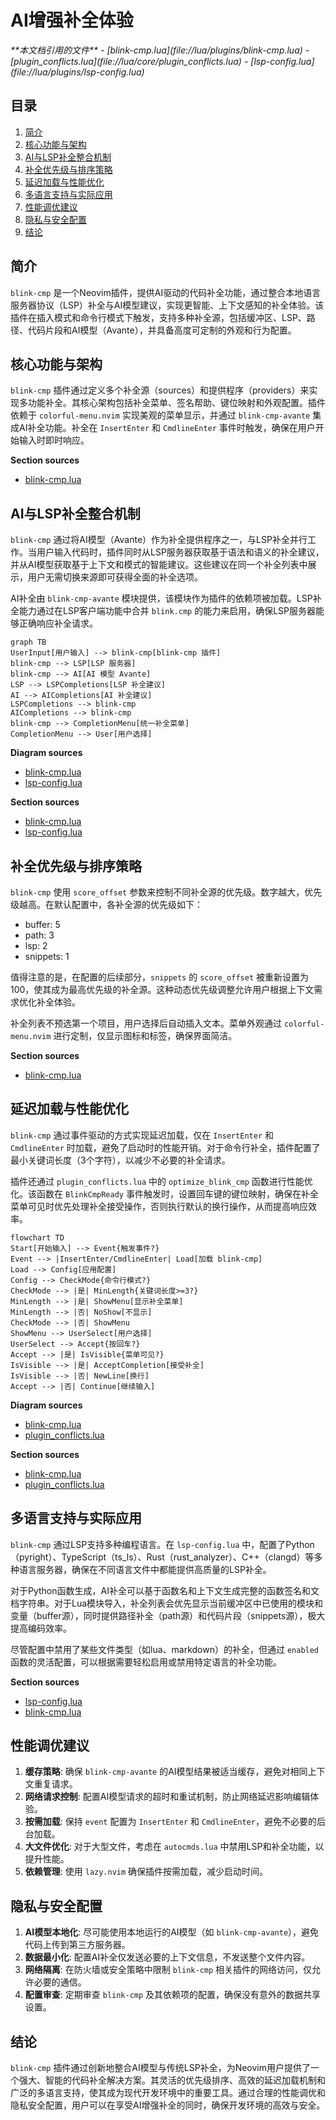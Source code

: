 # AI增强补全体验

<cite>
**本文档引用的文件**
- [blink-cmp.lua](file://lua/plugins/blink-cmp.lua)
- [plugin_conflicts.lua](file://lua/core/plugin_conflicts.lua)
- [lsp-config.lua](file://lua/plugins/lsp-config.lua)
</cite>

## 目录
1. [简介](#简介)
2. [核心功能与架构](#核心功能与架构)
3. [AI与LSP补全整合机制](#ai与lsp补全整合机制)
4. [补全优先级与排序策略](#补全优先级与排序策略)
5. [延迟加载与性能优化](#延迟加载与性能优化)
6. [多语言支持与实际应用](#多语言支持与实际应用)
7. [性能调优建议](#性能调优建议)
8. [隐私与安全配置](#隐私与安全配置)
9. [结论](#结论)

## 简介
`blink-cmp` 是一个Neovim插件，提供AI驱动的代码补全功能，通过整合本地语言服务器协议（LSP）补全与AI模型建议，实现更智能、上下文感知的补全体验。该插件在插入模式和命令行模式下触发，支持多种补全源，包括缓冲区、LSP、路径、代码片段和AI模型（Avante），并具备高度可定制的外观和行为配置。

## 核心功能与架构
`blink-cmp` 插件通过定义多个补全源（sources）和提供程序（providers）来实现多功能补全。其核心架构包括补全菜单、签名帮助、键位映射和外观配置。插件依赖于 `colorful-menu.nvim` 实现美观的菜单显示，并通过 `blink-cmp-avante` 集成AI补全功能。补全在 `InsertEnter` 和 `CmdlineEnter` 事件时触发，确保在用户开始输入时即时响应。

**Section sources**
- [blink-cmp.lua](file://lua/plugins/blink-cmp.lua#L1-L20)

## AI与LSP补全整合机制
`blink-cmp` 通过将AI模型（Avante）作为补全提供程序之一，与LSP补全并行工作。当用户输入代码时，插件同时从LSP服务器获取基于语法和语义的补全建议，并从AI模型获取基于上下文和模式的智能建议。这些建议在同一个补全列表中展示，用户无需切换来源即可获得全面的补全选项。

AI补全由 `blink-cmp-avante` 模块提供，该模块作为插件的依赖项被加载。LSP补全能力通过在LSP客户端功能中合并 `blink.cmp` 的能力来启用，确保LSP服务器能够正确响应补全请求。

```mermaid
graph TB
UserInput[用户输入] --> blink-cmp[blink-cmp 插件]
blink-cmp --> LSP[LSP 服务器]
blink-cmp --> AI[AI 模型 Avante]
LSP --> LSPCompletions[LSP 补全建议]
AI --> AICompletions[AI 补全建议]
LSPCompletions --> blink-cmp
AICompletions --> blink-cmp
blink-cmp --> CompletionMenu[统一补全菜单]
CompletionMenu --> User[用户选择]
```

**Diagram sources**
- [blink-cmp.lua](file://lua/plugins/blink-cmp.lua#L100-L144)
- [lsp-config.lua](file://lua/plugins/lsp-config.lua#L300-L323)

**Section sources**
- [blink-cmp.lua](file://lua/plugins/blink-cmp.lua#L100-L144)
- [lsp-config.lua](file://lua/plugins/lsp-config.lua#L300-L323)

## 补全优先级与排序策略
`blink-cmp` 使用 `score_offset` 参数来控制不同补全源的优先级。数字越大，优先级越高。在默认配置中，各补全源的优先级如下：
- buffer: 5
- path: 3
- lsp: 2
- snippets: 1

值得注意的是，在配置的后续部分，`snippets` 的 `score_offset` 被重新设置为100，使其成为最高优先级的补全源。这种动态优先级调整允许用户根据上下文需求优化补全体验。

补全列表不预选第一个项目，用户选择后自动插入文本。菜单外观通过 `colorful-menu.nvim` 进行定制，仅显示图标和标签，确保界面简洁。

**Section sources**
- [blink-cmp.lua](file://lua/plugins/blink-cmp.lua#L100-L144)

## 延迟加载与性能优化
`blink-cmp` 通过事件驱动的方式实现延迟加载，仅在 `InsertEnter` 和 `CmdlineEnter` 时加载，避免了启动时的性能开销。对于命令行补全，插件配置了最小关键词长度（3个字符），以减少不必要的补全请求。

插件还通过 `plugin_conflicts.lua` 中的 `optimize_blink_cmp` 函数进行性能优化。该函数在 `BlinkCmpReady` 事件触发时，设置回车键的键位映射，确保在补全菜单可见时优先处理补全接受操作，否则执行默认的换行操作，从而提高响应效率。

```mermaid
flowchart TD
Start[开始输入] --> Event{触发事件?}
Event --> |InsertEnter/CmdlineEnter| Load[加载 blink-cmp]
Load --> Config[应用配置]
Config --> CheckMode{命令行模式?}
CheckMode --> |是| MinLength{关键词长度>=3?}
MinLength --> |是| ShowMenu[显示补全菜单]
MinLength --> |否| NoShow[不显示]
CheckMode --> |否| ShowMenu
ShowMenu --> UserSelect[用户选择]
UserSelect --> Accept{按回车?}
Accept --> |是| IsVisible{菜单可见?}
IsVisible --> |是| AcceptCompletion[接受补全]
IsVisible --> |否| NewLine[换行]
Accept --> |否| Continue[继续输入]
```

**Diagram sources**
- [blink-cmp.lua](file://lua/plugins/blink-cmp.lua#L10-L20)
- [plugin_conflicts.lua](file://lua/core/plugin_conflicts.lua#L132-L156)

**Section sources**
- [blink-cmp.lua](file://lua/plugins/blink-cmp.lua#L10-L20)
- [plugin_conflicts.lua](file://lua/core/plugin_conflicts.lua#L132-L156)

## 多语言支持与实际应用
`blink-cmp` 通过LSP支持多种编程语言。在 `lsp-config.lua` 中，配置了Python（pyright）、TypeScript（ts_ls）、Rust（rust_analyzer）、C++（clangd）等多种语言服务器，确保在不同语言文件中都能提供高质量的LSP补全。

对于Python函数生成，AI补全可以基于函数名和上下文生成完整的函数签名和文档字符串。对于Lua模块导入，补全列表会优先显示当前缓冲区中已使用的模块和变量（buffer源），同时提供路径补全（path源）和代码片段（snippets源），极大提高编码效率。

尽管配置中禁用了某些文件类型（如lua、markdown）的补全，但通过 `enabled` 函数的灵活配置，可以根据需要轻松启用或禁用特定语言的补全功能。

**Section sources**
- [lsp-config.lua](file://lua/plugins/lsp-config.lua#L96-L177)
- [blink-cmp.lua](file://lua/plugins/blink-cmp.lua#L72-L98)

## 性能调优建议
1. **缓存策略**: 确保 `blink-cmp-avante` 的AI模型结果被适当缓存，避免对相同上下文重复请求。
2. **网络请求控制**: 配置AI模型请求的超时和重试机制，防止网络延迟影响编辑体验。
3. **按需加载**: 保持 `event` 配置为 `InsertEnter` 和 `CmdlineEnter`，避免不必要的后台加载。
4. **大文件优化**: 对于大型文件，考虑在 `autocmds.lua` 中禁用LSP和补全功能，以提升性能。
5. **依赖管理**: 使用 `lazy.nvim` 确保插件按需加载，减少启动时间。

## 隐私与安全配置
1. **AI模型本地化**: 尽可能使用本地运行的AI模型（如 `blink-cmp-avante`），避免代码上传到第三方服务器。
2. **数据最小化**: 配置AI补全仅发送必要的上下文信息，不发送整个文件内容。
3. **网络隔离**: 在防火墙或安全策略中限制 `blink-cmp` 相关插件的网络访问，仅允许必要的通信。
4. **配置审查**: 定期审查 `blink-cmp` 及其依赖项的配置，确保没有意外的数据共享设置。

## 结论
`blink-cmp` 插件通过创新地整合AI模型与传统LSP补全，为Neovim用户提供了一个强大、智能的代码补全解决方案。其灵活的优先级排序、高效的延迟加载机制和广泛的多语言支持，使其成为现代开发环境中的重要工具。通过合理的性能调优和隐私安全配置，用户可以在享受AI增强补全的同时，确保开发环境的高效与安全。